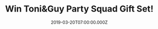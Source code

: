 ---
campaign-uuid: "c-c6a71dff-2fb8-4f1e-af46-182edec3eede"
type: "Competition"
category: "Technology"
date: "2019-03-20T07:00:00.000Z"
end-date: "2019-05-20T23:59:00.000Z"
disable-form: false
is_promoted: true
has_entry_page: true
title: "Win Toni&Guy Party Squad Gift Set!"
competition-description: "<p>Ensure you're always ready to party with Toni&Guy's Party\
  \ Squad Giftset which features a sparkling and fashionable clutch alongside the\
  \ following two must-have products: the Curl Squad Spiral Wand & the XL Straightener!</p>\n\
  <p>Want to look prettier? Click below for a chance to win!</P>\n"
hero-header: "Win Toni&Guy Party Squad Gift Set!"
terms-confirmation: "N/A"
banner-img: "https://assets.expresslyapp.com/asset-e7bc641a-3d25-43b6-b570-5fb7342c7e82.jpg"
logo-left-href: "http://club.expressly.io"
logo-left-image: "https://assets.expresslyapp.com/asset-52c2adaf-ed91-4afe-9d39-9295fa74721e.jpg"
logo-left-title: "ExpresslyClub"
bg-image-hero: "https://assets.expresslyapp.com/asset-fd1394b4-8f39-4621-8320-493ff254638b.jpg"
bg-image-first: "https://assets.expresslyapp.com/asset-8aabddac-323c-47dd-be32-a7c234dfa951.jpg"
section1-content: "<p>Curl Squad Spiral Wand with 25mm barrel allows you to create\
  \ vivacious volume that lasts all day. The Tourmaline Colour Lock technology is\
  \ developed to enhance shine, smooth hair follicles and lock in colour as you style,\
  \ while its 210C temperature and heat resistant glove, means you can easily and\
  \ safely create your preferred look whatever the occasion.What's more, it has a\
  \ worldwide voltage, making it perfect for travelling around the world and on-the-go\
  \ styling!</p>\n<p>XL Straightener offers up to 235 degrees heat in just 20 seconds\
  \ and variable digital temperature settings to suit every type of hair. With its\
  \ extra-long 120mm floating ceramic plates you can achieve more coverage for faster\
  \ results while the rounded edges enable you to create beautifully sleek locks or\
  \ sophisticated flicks and waves. What's more an advanced ionic tourmaline coating\
  \ helps to reduce damage so you're always looking your best.</p>\n<p>Think no more\
  \ and enter below for a chance to win this incredible Tony&Guy Gift Set now!</p>\n"
entry-title: "Win Toni&Guy Party Squad Gift Set!"
entry-content: "<p>Enter the draw to win Toni&amp;Guy Party Squad Gift Set by entering\
  \ below before 23:59 on 20th of April 2019.\n\_</p>\n"
has-winner: false
prize-description: "Toni&Guy Party Squad Gift Set"
special-conditions: "Multiple entries are allowed up to one every day"
country-restrictions:
- "GB"
---